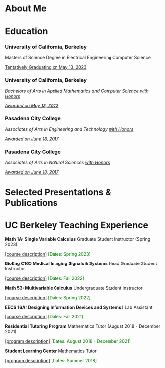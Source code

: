 # About Me

# Education
### University of California, Berkeley

Masters of Science Degree in Electrical Engineering Computer Science 

<ins>Tentatively Graduating on May 13, 2023 </ins> 




### University of California, Berkeley

*Bachelors of Arts in Applied Mathematics and Computer Science <ins>with Honors</ins>*

<ins>*Awarded on May 13, 2022*</ins>




### Pasadena City College

*Associates of Arts in Engineering and Technology <ins>with Honors</ins>*

<ins>*Awarded on June 18, 2017*</ins>



### Pasadena City College
*Associates of Arts in Natural Sciences <ins>with Honors</ins>*

<ins>*Awarded on June 18, 2017*</ins> 



# Selected Presentations & Publications

# UC Berkeley Teaching Experience 
**Math 1A: Single Variable Calculus** Graduate Student Instructor (Spring 2023)


[[course description]](https://classes.berkeley.edu/content/2023-spring-math-1a-001-lec-001) 
<font color="green">[Dates: Spring 2023]</font>



**BioEng C165 Medical Imaging Signals & Systems** Head Graduate Student Instructor 

[[course description]](https://classes.berkeley.edu/content/2022-fall-bioeng-c165-001-lec-001) <font color="green">[Dates: Fall 2022]</font>



**Math 53: Multivariable Calculus** Undergraduate Student Instructor

[[course description]](https://classes.berkeley.edu/content/2022-spring-math-53-002-lec-002) <font color="green">[Dates: Spring 2022]</font>



**EECS 16A: Designing Information Devices and Systems I** Lab Assistant

[[course description]](https://classes.berkeley.edu/content/2021-fall-eecs-16a-001-lec-001) <font color="green">[Dates: Fall 2021]</font>



**Residential Tutoring Program** Mathematics Tutor (August 2018 - December 2021)

[[program description]](https://reslife.berkeley.edu/academics/academic-support/#:~:text=Online%20tutoring%20is%20offered%20Sundays,within%20their%20unit%20of%20residence.) <font color="green">[Dates: August 2018 - December 2021]</font>



**Student Learning Center** Mathematics Tutor 

[[program description]](https://slc.berkeley.edu/programs/mathematics-and-statistics/courses-supported) <font color="green">[Dates: Summer 2018]</font>


